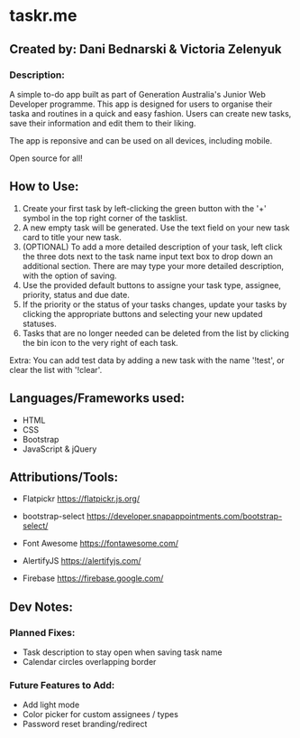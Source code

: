 # taskr.me

## Created by: Dani Bednarski & Victoria Zelenyuk

### Description:

A simple to-do app built as part of Generation Australia's Junior Web Developer programme.
This app is designed for users to organise their taska and routines in a quick and easy fashion. Users can create new tasks, save their information and edit them to their liking.

The app is reponsive and can be used on all devices, including mobile.

Open source for all!

## How to Use:

1. Create your first task by left-clicking the green button with the '+' symbol in the top right corner of the tasklist.
2. A new empty task will be generated. Use the text field on your new task card to title your new task.
3. (OPTIONAL) To add a more detailed description of your task, left click the three dots next to the task name input text box to drop down an additional section. There are may type your more detailed description, with the option of saving.
4. Use the provided default buttons to assigne your task type, assignee, priority, status and due date.
5. If the priority or the status of your tasks changes, update your tasks by clicking the appropriate buttons and selecting your new updated statuses.
6. Tasks that are no longer needed can be deleted from the list by clicking the bin icon to the very right of each task.

Extra: You can add test data by adding a new task with the name '!test', or clear the list with '!clear'.

## Languages/Frameworks used:

- HTML
- CSS
- Bootstrap
- JavaScript & jQuery

## Attributions/Tools:

- Flatpickr
  https://flatpickr.js.org/

- bootstrap-select
  https://developer.snapappointments.com/bootstrap-select/

- Font Awesome
  https://fontawesome.com/

- AlertifyJS
  https://alertifyjs.com/

- Firebase
  https://firebase.google.com/

## Dev Notes:

### Planned Fixes:

- Task description to stay open when saving task name
- Calendar circles overlapping border

### Future Features to Add:

- Add light mode
- Color picker for custom assignees / types
- Password reset branding/redirect
